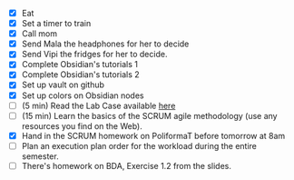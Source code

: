 - [x] Eat
- [x] Set a timer to train
- [x] Call mom
- [x] Send Mala the headphones for her to decide
- [x] Send Vipi the fridges for her to decide.
- [x] Complete Obsidian's tutorials 1
- [x] Complete Obsidian's tutorials 2
- [x] Set up vault on github
- [x] Set up colors on Obsidian nodes
- [ ] (5 min) Read the Lab Case available [here](https://poliformat.upv.es/access/content/group/GRA_11555_2025/English%20_Group%20E_/Laboratory/Lab%20Case%20_ManteHos_2025.pdf)
- [ ] (15 min) Learn the basics of the SCRUM agile methodology (use any resources you find on the Web).
- [x] Hand in the SCRUM homework on PoliformaT before tomorrow at 8am
- [ ] Plan an execution plan order for the workload during the entire semester.
- [ ] There's homework on BDA, Exercise 1.2 from the slides.